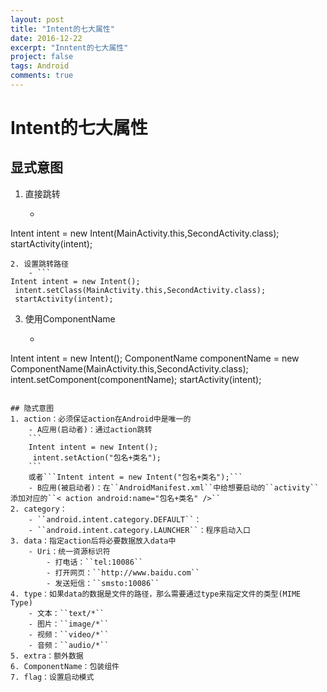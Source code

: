 ```yaml
---
layout: post
title: "Intent的七大属性"
date: 2016-12-22
excerpt: "Inntent的七大属性"
project: false
tags: Android
comments: true
---
```


# Intent的七大属性

## 显式意图
1. 直接跳转
    - ```
Intent intent = new Intent(MainActivity.this,SecondActivity.class);
 startActivity(intent);
```
2. 设置跳转路径
    - ```
Intent intent = new Intent();
 intent.setClass(MainActivity.this,SecondActivity.class);
 startActivity(intent);
```
3. 使用ComponentName
    - ```
Intent intent = new Intent();
 ComponentName componentName = new ComponentName(MainActivity.this,SecondActivity.class);
 intent.setComponent(componentName);
 startActivity(intent);
```

## 隐式意图
1. action：必须保证action在Android中是唯一的
	- A应用(启动者)：通过action跳转
	```
	Intent intent = new Intent();
     intent.setAction("包名+类名");
	```
	或者```Intent intent = new Intent("包名+类名");```
	- B应用(被启动者)：在``AndroidManifest.xml``中给想要启动的``activity``添加对应的``< action android:name="包名+类名" />``
2. category：
	- ``android.intent.category.DEFAULT``：
	- ``android.intent.category.LAUNCHER``：程序启动入口
3. data：指定action后将必要数据放入data中
	- Uri：统一资源标识符
		- 打电话：``tel:10086``
		- 打开网页：``http://www.baidu.com``
		- 发送短信：``smsto:10086``
4. type：如果data的数据是文件的路径，那么需要通过type来指定文件的类型(MIME Type)
	- 文本：``text/*``
	- 图片：``image/*``
	- 视频：``video/*``
	- 音频：``audio/*``
5. extra：额外数据
6. ComponentName：包装组件
7. flag：设置启动模式